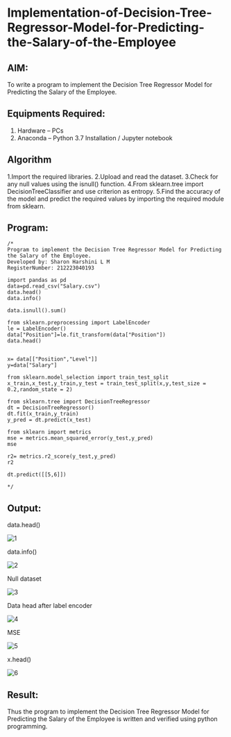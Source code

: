 # Implementation-of-Decision-Tree-Regressor-Model-for-Predicting-the-Salary-of-the-Employee

## AIM:
To write a program to implement the Decision Tree Regressor Model for Predicting the Salary of the Employee.

## Equipments Required:
1. Hardware – PCs
2. Anaconda – Python 3.7 Installation / Jupyter notebook

## Algorithm
1.Import the required libraries.
2.Upload and read the dataset.
3.Check for any null values using the isnull() function.
4.From sklearn.tree import DecisionTreeClassifier and use criterion as entropy.
5.Find the accuracy of the model and predict the required values by importing the required module from sklearn.
## Program:
```
/*
Program to implement the Decision Tree Regressor Model for Predicting the Salary of the Employee.
Developed by: Sharon Harshini L M
RegisterNumber: 212223040193

import pandas as pd
data=pd.read_csv("Salary.csv")
data.head()
data.info()

data.isnull().sum()

from sklearn.preprocessing import LabelEncoder
le = LabelEncoder()
data["Position"]=le.fit_transform(data["Position"])
data.head()


x= data[["Position","Level"]]
y=data["Salary"]

from sklearn.model_selection import train_test_split
x_train,x_test,y_train,y_test = train_test_split(x,y,test_size = 0.2,random_state = 2)

from sklearn.tree import DecisionTreeRegressor
dt = DecisionTreeRegressor()
dt.fit(x_train,y_train)
y_pred = dt.predict(x_test)

from sklearn import metrics
mse = metrics.mean_squared_error(y_test,y_pred)
mse

r2= metrics.r2_score(y_test,y_pred)
r2

dt.predict([[5,6]])
  
*/
```

## Output:
data.head()

![1](https://github.com/sharon120/Implementation-of-Decision-Tree-Regressor-Model-for-Predicting-the-Salary-of-the-Employee/assets/149555539/04af2fd1-c644-4d3b-910e-769f237aa6ee)

data.info()

![2](https://github.com/sharon120/Implementation-of-Decision-Tree-Regressor-Model-for-Predicting-the-Salary-of-the-Employee/assets/149555539/a064c121-25d2-4724-b6e0-c562c684fc86)

Null dataset

![3](https://github.com/sharon120/Implementation-of-Decision-Tree-Regressor-Model-for-Predicting-the-Salary-of-the-Employee/assets/149555539/040a25b1-8bfb-4785-83ca-52396ef7c98c)

Data head after label encoder

![4](https://github.com/sharon120/Implementation-of-Decision-Tree-Regressor-Model-for-Predicting-the-Salary-of-the-Employee/assets/149555539/bc403980-d751-475d-867e-b1f604ee2354)

MSE

![5](https://github.com/sharon120/Implementation-of-Decision-Tree-Regressor-Model-for-Predicting-the-Salary-of-the-Employee/assets/149555539/67b79717-fc83-4fc8-9a02-a7aafbdfbf0c)

x.head()

![6](https://github.com/sharon120/Implementation-of-Decision-Tree-Regressor-Model-for-Predicting-the-Salary-of-the-Employee/assets/149555539/b74191c1-7399-4933-9515-29a7ce3a510d)


## Result:
Thus the program to implement the Decision Tree Regressor Model for Predicting the Salary of the Employee is written and verified using python programming.
